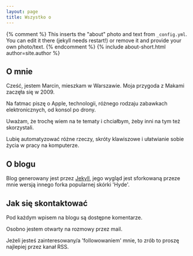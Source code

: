 ```yaml
---
layout: page
title: Wszystko o
---
```


{% comment %}
  This inserts the "about" photo and text from `_config.yml`.
  You can edit it there (jekyll needs restart!) or remove it and provide your own photo/text.
{% endcomment %}
{% include about-short.html author=site.author %}

## O mnie

Cześć, jestem Marcin, mieszkam w Warszawie.
Moja przygoda z Makami zaczęła się w 2009.

Na fatmac piszę o Apple, technologii, różnego rodzaju zabawkach elektronicznych, od konsol po drony.

Uważam, że trochę wiem na te tematy i chciałbym, żeby inni na tym też skorzystali.

Lubię automatyzować różne rzeczy, skróty klawiszowe i ułatwianie sobie życia w pracy na komputerze.

## O blogu

Blog generowany jest przez [Jekyll](http://www.jekyllrb.com), jego wygląd jest sforkowaną przeze mnie wersją innego forka popularnej skórki 'Hyde'.

## Jak się skontaktować

Pod każdym wpisem na blogu są dostępne komentarze.

Osobno jestem otwarty na rozmowy przez mail.

Jeżeli jesteś zainteresowany/a 'followowaniem' mnie, to zrób to proszę najlepiej przez kanał RSS.